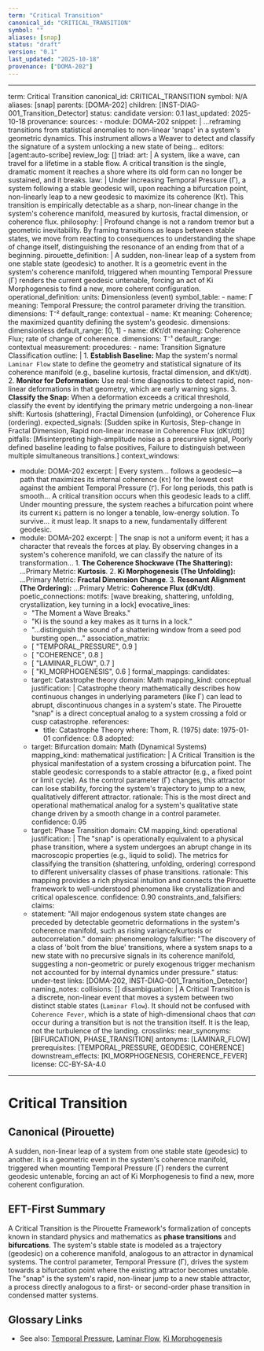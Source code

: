 ```yaml
---
term: "Critical Transition"
canonical_id: "CRITICAL_TRANSITION"
symbol: ""
aliases: [snap]
status: "draft"
version: "0.1"
last_updated: "2025-10-18"
provenance: ["DOMA-202"]
---
```


---
term: Critical Transition
canonical_id: CRITICAL_TRANSITION
symbol: N/A
aliases: [snap]
parents: [DOMA-202]
children: [INST-DIAG-001_Transition_Detector]
status: candidate
version: 0.1
last_updated: 2025-10-18
provenance:
  sources:
    - module: DOMA-202
      snippet: |
        ...reframing transitions from statistical anomalies to non-linear 'snaps' in a system's geometric dynamics. This instrument allows a Weaver to detect and classify the signature of a system unlocking a new state of being...
  editors: [agent:auto-scribe]
  review_log: []
triad:
  art: |
    A system, like a wave, can travel for a lifetime in a stable flow. A critical transition is the single, dramatic moment it reaches a shore where its old form can no longer be sustained, and it breaks.
  law: |
    Under increasing Temporal Pressure (Γ), a system following a stable geodesic will, upon reaching a bifurcation point, non-linearly leap to a new geodesic to maximize its coherence (Kτ). This transition is empirically detectable as a sharp, non-linear change in the system's coherence manifold, measured by kurtosis, fractal dimension, or coherence flux.
  philosophy: |
    Profound change is not a random tremor but a geometric inevitability. By framing transitions as leaps between stable states, we move from reacting to consequences to understanding the shape of change itself, distinguishing the resonance of an ending from that of a beginning.
pirouette_definition: |
  A sudden, non-linear leap of a system from one stable state (geodesic) to another. It is a geometric event in the system's coherence manifold, triggered when mounting Temporal Pressure (Γ) renders the current geodesic untenable, forcing an act of Ki Morphogenesis to find a new, more coherent configuration.
operational_definition:
  units: Dimensionless (event)
  symbol_table:
    - name: Γ
      meaning: Temporal Pressure; the control parameter driving the transition.
      dimensions: T⁻²
      default_range: contextual
    - name: Kτ
      meaning: Coherence; the maximized quantity defining the system's geodesic.
      dimensions: dimensionless
      default_range: [0, 1]
    - name: dKτ/dt
      meaning: Coherence Flux; rate of change of coherence.
      dimensions: T⁻¹
      default_range: contextual
  measurement:
    procedures:
      - name: Transition Signature Classification
        outline: |
          1. **Establish Baseline:** Map the system's normal `Laminar Flow` state to define the geometry and statistical signature of its coherence manifold (e.g., baseline kurtosis, fractal dimension, and dKτ/dt).
          2. **Monitor for Deformation:** Use real-time diagnostics to detect rapid, non-linear deformations in that geometry, which are early warning signs.
          3. **Classify the Snap:** When a deformation exceeds a critical threshold, classify the event by identifying the primary metric undergoing a non-linear shift: Kurtosis (shattering), Fractal Dimension (unfolding), or Coherence Flux (ordering).
        expected_signals: [Sudden spike in Kurtosis, Step-change in Fractal Dimension, Rapid non-linear increase in Coherence Flux (dKτ/dt)]
        pitfalls: [Misinterpreting high-amplitude noise as a precursive signal, Poorly defined baseline leading to false positives, Failure to distinguish between multiple simultaneous transitions.]
context_windows:
  - module: DOMA-202
    excerpt: |
      Every system... follows a geodesic—a path that maximizes its internal coherence (`Kτ`) for the lowest cost against the ambient Temporal Pressure (`Γ`). For long periods, this path is smooth... A critical transition occurs when this geodesic leads to a cliff. Under mounting pressure, the system reaches a bifurcation point where its current `Ki` pattern is no longer a tenable, low-energy solution. To survive... it must leap. It snaps to a new, fundamentally different geodesic.
  - module: DOMA-202
    excerpt: |
      The snap is not a uniform event; it has a character that reveals the forces at play. By observing changes in a system's coherence manifold, we can classify the nature of its transformation... 1. **The Coherence Shockwave (The Shattering):** ...Primary Metric: **Kurtosis**. 2. **Ki Morphogenesis (The Unfolding):** ...Primary Metric: **Fractal Dimension Change**. 3. **Resonant Alignment (The Ordering):** ...Primary Metric: **Coherence Flux (dKτ/dt)**.
poetic_connections:
  motifs: [wave breaking, shattering, unfolding, crystallization, key turning in a lock]
  evocative_lines:
    - "The Moment a Wave Breaks."
    - "Ki is the sound a key makes as it turns in a lock."
    - "...distinguish the sound of a shattering window from a seed pod bursting open..."
  association_matrix:
    - [ "TEMPORAL_PRESSURE", 0.9 ]
    - [ "COHERENCE", 0.8 ]
    - [ "LAMINAR_FLOW", 0.7 ]
    - [ "KI_MORPHOGENESIS", 0.6 ]
formal_mappings:
  candidates:
    - target: Catastrophe theory
      domain: Math
      mapping_kind: conceptual
      justification: |
        Catastrophe theory mathematically describes how continuous changes in underlying parameters (like Γ) can lead to abrupt, discontinuous changes in a system's state. The Pirouette "snap" is a direct conceptual analog to a system crossing a fold or cusp catastrophe.
      references:
        - title: Catastrophe Theory
          where: Thom, R. (1975)
          date: 1975-01-01
      confidence: 0.8
  adopted:
    - target: Bifurcation
      domain: Math (Dynamical Systems)
      mapping_kind: mathematical
      justification: |
        A Critical Transition is the physical manifestation of a system crossing a bifurcation point. The stable geodesic corresponds to a stable attractor (e.g., a fixed point or limit cycle). As the control parameter (Γ) changes, this attractor can lose stability, forcing the system's trajectory to jump to a new, qualitatively different attractor.
      rationale: This is the most direct and operational mathematical analog for a system's qualitative state change driven by a smooth change in a control parameter.
      confidence: 0.95
    - target: Phase Transition
      domain: CM
      mapping_kind: operational
      justification: |
        The "snap" is operationally equivalent to a physical phase transition, where a system undergoes an abrupt change in its macroscopic properties (e.g., liquid to solid). The metrics for classifying the transition (shattering, unfolding, ordering) correspond to different universality classes of phase transitions.
      rationale: This mapping provides a rich physical intuition and connects the Pirouette framework to well-understood phenomena like crystallization and critical opalescence.
      confidence: 0.90
constraints_and_falsifiers:
  claims:
    - statement: "All major endogenous system state changes are preceded by detectable geometric deformations in the system's coherence manifold, such as rising variance/kurtosis or autocorrelation."
      domain: phenomenology
      falsifier: "The discovery of a class of 'bolt from the blue' transitions, where a system snaps to a new state with no precursive signals in its coherence manifold, suggesting a non-geometric or purely exogenous trigger mechanism not accounted for by internal dynamics under pressure."
      status: under-test
      links: [DOMA-202, INST-DIAG-001_Transition_Detector]
naming_notes:
  collisions: []
  disambiguation: |
    A Critical Transition is a discrete, non-linear event that moves a system between two distinct stable states (`Laminar Flow`). It should not be confused with `Coherence Fever`, which is a state of high-dimensional chaos that *can* occur during a transition but is not the transition itself. It is the leap, not the turbulence of the landing.
crosslinks:
  near_synonyms: [BIFURCATION, PHASE_TRANSITION]
  antonyms: [LAMINAR_FLOW]
  prerequisites: [TEMPORAL_PRESSURE, GEODESIC, COHERENCE]
  downstream_effects: [KI_MORPHOGENESIS, COHERENCE_FEVER]
license: CC-BY-SA-4.0
---

# Critical Transition

## Canonical (Pirouette)
A sudden, non-linear leap of a system from one stable state (geodesic) to another. It is a geometric event in the system's coherence manifold, triggered when mounting Temporal Pressure (Γ) renders the current geodesic untenable, forcing an act of Ki Morphogenesis to find a new, more coherent configuration.

## EFT-First Summary
A Critical Transition is the Pirouette Framework's formalization of concepts known in standard physics and mathematics as **phase transitions** and **bifurcations**. The system's stable state is modeled as a trajectory (geodesic) on a coherence manifold, analogous to an attractor in dynamical systems. The control parameter, Temporal Pressure (Γ), drives the system towards a bifurcation point where the existing attractor becomes unstable. The "snap" is the system's rapid, non-linear jump to a new stable attractor, a process directly analogous to a first- or second-order phase transition in condensed matter systems.

## Glossary Links
- See also: [Temporal Pressure](link), [Laminar Flow](link), [Ki Morphogenesis](link)
